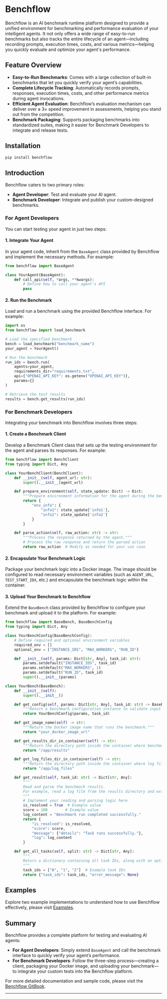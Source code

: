 # Benchflow

Benchflow is an AI benchmark runtime platform designed to provide a unified environment for benchmarking and performance evaluation of your intelligent agents. It not only offers a wide range of easy-to-run benchmarks but also tracks the entire lifecycle of an agent—including recording prompts, execution times, costs, and various metrics—helping you quickly evaluate and optimize your agent's performance.

## Feature Overview

- **Easy-to-Run Benchmarks**: Comes with a large collection of built-in benchmarks that let you quickly verify your agent’s capabilities.
- **Complete Lifecycle Tracking**: Automatically records prompts, responses, execution times, costs, and other performance metrics during agent invocations.
- **Efficient Agent Evaluation**: Benchflow’s evaluation mechanism can deliver over a 3× speed improvement in assessments, helping you stand out from the competition.
- **Benchmark Packaging**: Supports packaging benchmarks into standardized suites, making it easier for Benchmark Developers to integrate and release tests.

## Installation

```bash
pip install benchflow
```

## Introduction

Benchflow caters to two primary roles:

- **Agent Developer**: Test and evaluate your AI agent.
- **Benchmark Developer**: Integrate and publish your custom-designed benchmarks.

### For Agent Developers

You can start testing your agent in just two steps:

#### 1. Integrate Your Agent

In your agent code, inherit from the `BaseAgent` class provided by Benchflow and implement the necessary methods. For example:

```python
from benchflow import BaseAgent

class YourAgent(BaseAgent):
    def call_api(self, *args, **kwargs):
        # Define how to call your agent's API
        pass
```

#### 2. Run the Benchmark

Load and run a benchmark using the provided Benchflow interface. For example:

```python
import os
from benchflow import load_benchmark

# Load the specified benchmark
bench = load_benchmark("benchmark_name")
your_agent = YourAgent()

# Run the benchmark
run_ids = bench.run(
    agents=your_agent,
    requirements_dir="requirements.txt",
    api={"OPENAI_API_KEY": os.getenv("OPENAI_API_KEY")},
    params={}
)

# Retrieve the test results
results = bench.get_results(run_ids)
```

### For Benchmark Developers

Integrating your benchmark into Benchflow involves three steps:

#### 1. Create a Benchmark Client

Develop a Benchmark Client class that sets up the testing environment for the agent and parses its responses. For example:

```python
from benchflow import BenchClient
from typing import Dict, Any

class YourBenchClient(BenchClient):
    def __init__(self, agent_url: str):
        super().__init__(agent_url)

    def prepare_environment(self, state_update: Dict) -> Dict:
        """Prepare environment information for the agent during the benchmark."""
        return {
            "env_info": {
                "info1": state_update['info1'],
                "info2": state_update['info2']
            }
        }

    def parse_action(self, raw_action: str) -> str:
        """Process the response returned by the agent."""
        # Process the raw response and return the parsed action
        return raw_action  # Modify as needed for your use case
```

#### 2. Encapsulate Your Benchmark Logic

Package your benchmark logic into a Docker image. The image should be configured to read necessary environment variables (such as `AGENT_URL`, `TEST_START_IDX`, etc.) and encapsulate the benchmark logic within the container.

#### 3. Upload Your Benchmark to Benchflow

Extend the `BaseBench` class provided by Benchflow to configure your benchmark and upload it to the platform. For example:

```python
from benchflow import BaseBench, BaseBenchConfig
from typing import Dict, Any

class YourBenchConfig(BaseBenchConfig):
    # Define required and optional environment variables
    required_env = []
    optional_env = ["INSTANCE_IDS", "MAX_WORKERS", "RUN_ID"]

    def __init__(self, params: Dict[str, Any], task_id: str):
        params.setdefault("INSTANCE_IDS", task_id)
        params.setdefault("MAX_WORKERS", 1)
        params.setdefault("RUN_ID", task_id)
        super().__init__(params)

class YourBench(BaseBench):
    def __init__(self):
        super().__init__()

    def get_config(self, params: Dict[str, Any], task_id: str) -> BaseBenchConfig:
        """Return a benchmark configuration instance to validate input parameters."""
        return YourBenchConfig(params, task_id)

    def get_image_name(self) -> str:
        """Return the Docker image name that runs the benchmark."""
        return "your_docker_image_url"

    def get_results_dir_in_container(self) -> str:
        """Return the directory path inside the container where benchmark results are stored."""
        return "/app/results"

    def get_log_files_dir_in_container(self) -> str:
        """Return the directory path inside the container where log files are stored."""
        return "/app/log_files"

    def get_result(self, task_id: str) -> Dict[str, Any]:
        """
        Read and parse the benchmark results.
        For example, read a log file from the results directory and extract the average score and pass status.
        """
        # Implement your reading and parsing logic here
        is_resolved = True  # Example value
        score = 100        # Example value
        log_content = "Benchmark run completed successfully."
        return {
            "is_resolved": is_resolved,
            "score": score,
            "message": {"details": "Task runs successfully."},
            "log": log_content
        }

    def get_all_tasks(self, split: str) -> Dict[str, Any]:
        """
        Return a dictionary containing all task IDs, along with an optional error message.
        """
        task_ids = ["0", "1", "2"]  # Example task IDs
        return {"task_ids": task_ids, "error_message": None}
```

## Examples

Explore two example implementations to understand how to use Benchflow effectively, please visit [Examples](https://benchflow.gitbook.io/benchflow/getting-started/examples).
## Summary

Benchflow provides a complete platform for testing and evaluating AI agents:  
- **For Agent Developers**: Simply extend `BaseAgent` and call the benchmark interface to quickly verify your agent’s performance.  
- **For Benchmark Developers**: Follow the three-step process—creating a client, packaging your Docker image, and uploading your benchmark—to integrate your custom tests into the Benchflow platform.

For more detailed documentation and sample code, please visit the [Benchflow GitBook](https://benchflow.gitbook.io/benchflow).

---